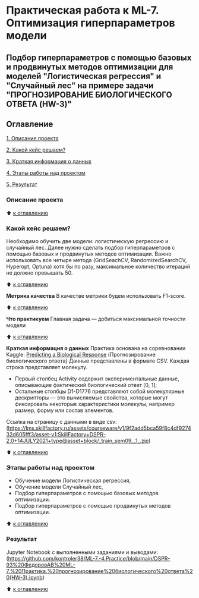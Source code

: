 # Практическая работа к ML-7. Оптимизация гиперпараметров модели
## Подбор гиперпараметров с помощью базовых и продвинутых методов оптимизации для моделей "Логистическая регрессия" и "Случайный лес" на примере задачи "ПРОГНОЗИРОВАНИЕ БИОЛОГИЧЕСКОГО ОТВЕТА (HW-3)"

## Оглавление
[1. Описание проекта](https://github.com/kontroler38/ML-7.-4.Practice/blob/main/README.md#Описание-проекта)

[2. Какой кейс решаем?](https://github.com/kontroler38/ML-7.-4.Practice/blob/main/README.md#Какой-кейс-решаем?)

[3. Краткая информация о данных](https://github.com/kontroler38/ML-7.-4.Practice/blob/main/README.md#Краткая-информация-о-данных)

[4. Этапы работы над проектом](https://github.com/kontroler38/ML-7.-4.Practice/blob/main/README.md#Этапы-работы-над-проектом)

[5. Результат](https://github.com/kontroler38/ML-7.-4.Practice/blob/main/README.md#Результат)

### Описание проекта


:arrow_up: [к оглавлению](https://github.com/kontroler38/ML-7.-4.Practice/blob/main/README.md#Оглавление)

### Какой кейс решаем?
Необходимо обучить две модели: логистическую регрессию и случайный лес. Далее нужно сделать подбор гиперпараметров с помощью базовых и продвинутых методов оптимизации. Важно использовать все четыре метода (GridSeachCV, RandomizedSearchCV, Hyperopt, Optuna) хотя бы по разу, максимальное количество итераций не должно превышать 50.

:arrow_up: [к оглавлению](https://github.com/kontroler38/ML-7.-4.Practice/blob/main/README.md#Оглавление)

**Метрика качества**
В качестве метрики будем использовать F1-score.

:arrow_up: [к оглавлению](https://github.com/kontroler38/ML-7.-4.Practice/blob/main/README.md#Оглавление)

**Что практикуем**
Главная задача — добиться максимальной точности модели

:arrow_up: [к оглавлению](https://github.com/kontroler38/ML-7.-4.Practice/blob/main/README.md#Оглавление)

**Краткая информация о данных**
Практика основана на соревновании Kaggle: [Predicting a Biological Response](https://www.kaggle.com/c/bioresponse) (Прогнозирование биологического ответа)
Данные представлены в формате CSV.  Каждая строка представляет молекулу.
- Первый столбец Activity содержит экспериментальные данные, описывающие фактический биологический ответ [0, 1]; 
- Остальные столбцы D1-D1776 представляют собой молекулярные дескрипторы — это вычисляемые свойства, которые могут фиксировать некоторые характеристики молекулы, например размер, форму или состав элементов.

Ссылка на страницу с данными в виде csv: (https://lms.skillfactory.ru/assets/courseware/v1/9f2add5bca59f8c4df927432d605fff3/asset-v1:SkillFactory+DSPR-2.0+14JULY2021+type@asset+block/_train_sem09__1_.zip)

:arrow_up: [к оглавлению](https://github.com/kontroler38/ML-7.-4.Practice/blob/main/README.md#Оглавление)

### Этапы работы над проектом
- Обучение модели Логистическая регрессия, 
- Обучение модели Случайный лес,
- Подбор гиперпараметров с помощью базовых методов оптимизации.
- Подбор гиперпараметров с помощью продвинутых методов оптимизации.

:arrow_up: [к оглавлению](https://github.com/kontroler38/ML-7.-4.Practice/blob/main/README.md#Оглавление)

### Результат
Jupyter Notebook с выполненными заданиями и выводами: (https://github.com/kontroler38/ML-7.-4.Practice/blob/main/DSPR-93%20ФедоровАВ%20ML-7.%20Практика.%20прогнозирование%20биологического%20ответа%20(HW-3).ipynb)

:arrow_up: [к оглавлению](https://github.com/kontroler38/ML-7.-4.Practice/blob/main/README.md#Оглавление)

